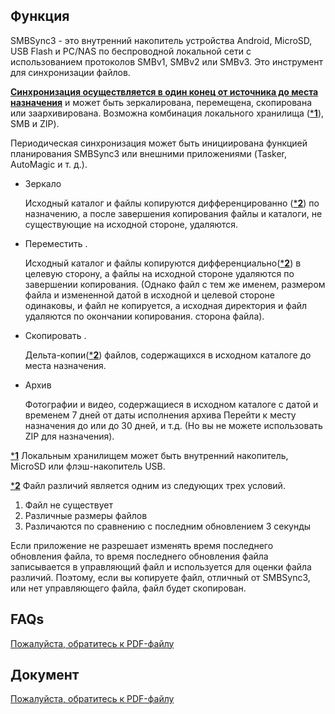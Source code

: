 ## Функция

SMBSync3 - это внутренний накопитель устройства Android, MicroSD, USB Flash и PC/NAS по беспроводной локальной сети с использованием протоколов SMBv1, SMBv2 или SMBv3. Это инструмент для синхронизации файлов. 

<u>**Синхронизация осуществляется в один конец от источника до места назначения**</u> и может быть зеркалирована, перемещена, скопирована или заархивирована. Возможна комбинация локального хранилища (<u>***1**</u>), SMB и ZIP).  

Периодическая синхронизация может быть инициирована функцией планирования SMBSync3 или внешними приложениями (Tasker, AutoMagic и т. д.).

- Зеркало

  Исходный каталог и файлы копируются дифференцированно (<u>***2**</u>) по назначению, а после завершения копирования файлы и каталоги, не существующие на исходной стороне, удаляются.

- Переместить .

  Исходный каталог и файлы копируются дифференциально(<u>***2**</u>) в целевую сторону, а файлы на исходной стороне удаляются по завершении копирования. (Однако файл с тем же именем, размером файла и измененной датой в исходной и целевой стороне одинаковы, и файл не копируется, а исходная директория и файл удаляются по окончании копирования. сторона файла).

- Скопировать .

  Дельта-копии(<u>***2**</u>) файлов, содержащихся в исходном каталоге до места назначения.

- Архив

  Фотографии и видео, содержащиеся в исходном каталоге с датой и временем 7 дней от даты исполнения архива Перейти к месту назначения до или до 30 дней, и т.д. (Но вы не можете использовать ZIP для назначения).

<u>***1**</u> Локальным хранилищем может быть внутренний накопитель, MicroSD или флэш-накопитель USB. 

<u>***2**</u> Файл различий является одним из следующих трех условий.  

1. Файл не существует  
2. Различные размеры файлов  
3. Различаются по сравнению с последним обновлением 3 секунды

Если приложение не разрешает изменять время последнего обновления файла, то время последнего обновления файла записывается в управляющий файл и используется для оценки файла различий. Поэтому, если вы копируете файл, отличный от SMBSync3, или нет управляющего файла, файл будет скопирован.

## FAQs

[Пожалуйста, обратитесь к PDF-файлу](https://drive.google.com/file/d/1v4-EIWuucUErSg9uYZtycsGGn9o-T_2t/view?usp=sharing)

## Документ

[Пожалуйста, обратитесь к PDF-файлу](https://drive.google.com/file/d/1gIsulxyGBY-Fl0Ki7BJ50gPFWx0iQ9Tm/view?usp=sharing)
